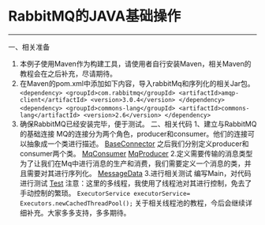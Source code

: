 ﻿# RabbitMQ的JAVA基础操作

---

一、相关准备
1. 本例子使用Maven作为构建工具，请使用者自行安装Maven，相关Maven的教程会在之后补充，尽请期待。
2. 在Maven的pom.xml中添加如下内容，导入rabbitMq和序列化的相关Jar包。
        `<dependency>
            <groupId>com.rabbitmq</groupId>
            <artifactId>amqp-client</artifactId>
            <version>3.0.4</version>
        </dependency>`
        `<dependency>
            <groupId>commons-lang</groupId>
            <artifactId>commons-lang</artifactId>
            <version>2.6</version>
        </dependency>`
3. 确保RabbitMQ已经安装完毕，便于测试。
二、相关代码
1、建立与RabbitMQ的基础连接
    MQ的连接分为两个角色，producer和consumer。他们的连接可以抽象成一个类进行描述。
[BaseConnector](https://github.com/Cocoon-break/programmer-skills/blob/master/RabbitMQ/src/main/java/connector/BaseConnector.java)
之后我们分别定义producer和consumer两个类。
[MqConsumer](https://github.com/Cocoon-break/programmer-skills/blob/master/RabbitMQ/src/main/java/connector/MqConsumer.java)
[MqProducer](https://github.com/Cocoon-break/programmer-skills/blob/master/RabbitMQ/src/main/java/connector/MqProducer.java)
2.定义需要传输的消息类型
为了让我们在Mq中进行消息的生产和消费，我们需要定义一个消息的类，并且需要对其进行序列化。
[MessageData](https://github.com/Cocoon-break/programmer-skills/blob/master/RabbitMQ/src/main/java/messageEntity/MessageData.java)
3.进行相关测试
编写Main，对代码进行测试
[Test](https://github.com/Cocoon-break/programmer-skills/blob/master/RabbitMQ/src/main/java/mainTest/Test.java)
注意：这里的多线程，我使用了线程池对其进行控制，免去了手动控制的繁琐。
`ExecutorService executorService= Executors.newCachedThreadPool();`
关于相关线程池的教程，今后会继续详细补充。大家多多支持，多多期待。





